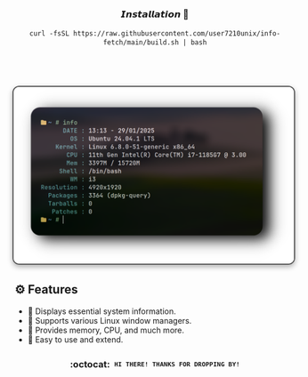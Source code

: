 <div align="center">


### 𝙄𝙣𝙨𝙩𝙖𝙡𝙡𝙖𝙩𝙞𝙤𝙣 🥳

```
curl -fsSL https://raw.githubusercontent.com/user7210unix/info-fetch/main/build.sh | bash
```

<div align="center">

<h1>
      <img src="showcase/fetch.png" align="right" alt=" Preview" width="550" style="display: block; margin: 32px auto; border: 2px solid #555; border-radius: 12px; box-shadow: 0 4px 10px rgba(0, 0, 0, 0.3);">
</div>
</div> 


## ⚙️ Features

- :bento:  Displays essential system information.
- :rocket: Supports various Linux window managers.
- :leaves: Provides memory, CPU, and much more.
- :shell:  Easy to use and extend.

<div align="center">


### :octocat: ‎ <sup><sub><samp>HI THERE! THANKS FOR DROPPING BY!</samp></sub></sup>
